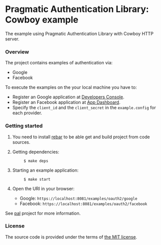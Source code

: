 # Pragmatic Authentication Library: Cowboy example

The example using Pragmatic Authentication Library with Cowboy HTTP server.

### Overview

The project contains examples of authentication via:

- Google
- Facebook

To execute the examples on the your local machine you have to:

- Register an Google application at [Developers Console][google-developer-console].
- Register an Facebook application at [App Dashboard][facebook-app-dashboard].
- Specify the `client_id` and the `client_secret` in the `example.config` for each provider.

### Getting started

1. You need to install [rebar][rebar] to be able get and build project from code sources.

2. Getting dependencies:

			$ make deps

3. Starting an example application:

			$ make start

4. Open the URI in your browser:

	- Google: `https://localhost:8081/examples/oauth2/google`
	- Facebook: `https://localhost:8081/examples/oauth2/facebook`

See [pal][pal] project for more information.

### License

The source code is provided under the terms of [the MIT license][license].

[license]:http://www.opensource.org/licenses/MIT
[google-developer-console]:https://console.developers.google.com
[facebook-app-dashboard]:https://developers.facebook.com/apps
[rebar]:https://github.com/rebar/rebar
[pal]:https://github.com/manifest/pal

